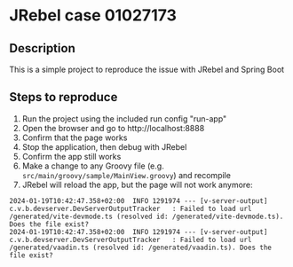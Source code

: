 # JRebel case 01027173

## Description

This is a simple project to reproduce the issue with JRebel and Spring Boot

## Steps to reproduce

1. Run the project using the included run config "run-app"
2. Open the browser and go to http://localhost:8888
3. Confirm that the page works
4. Stop the application, then debug with JRebel
5. Confirm the app still works
6. Make a change to any Groovy file (e.g. `src/main/groovy/sample/MainView.groovy`) and recompile
7. JRebel will reload the app, but the page will not work anymore:

```text
2024-01-19T10:42:47.358+02:00  INFO 1291974 --- [v-server-output] c.v.b.devserver.DevServerOutputTracker   : Failed to load url /generated/vite-devmode.ts (resolved id: /generated/vite-devmode.ts). Does the file exist?
2024-01-19T10:42:47.358+02:00  INFO 1291974 --- [v-server-output] c.v.b.devserver.DevServerOutputTracker   : Failed to load url /generated/vaadin.ts (resolved id: /generated/vaadin.ts). Does the file exist?
```
